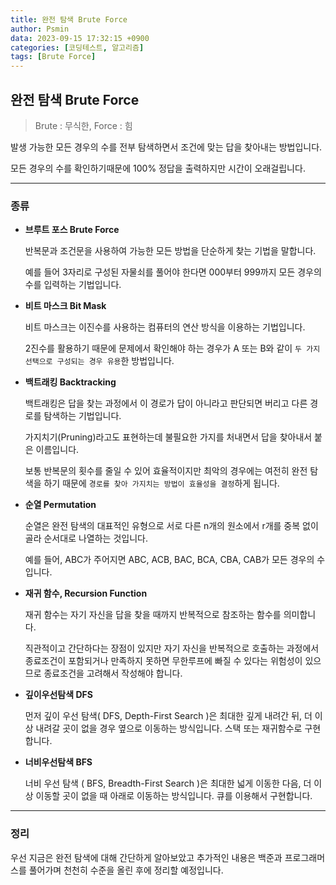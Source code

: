 ```yaml
---
title: 완전 탐색 Brute Force
author: Psmin
data: 2023-09-15 17:32:15 +0900
categories: [코딩테스트, 알고리즘]
tags: [Brute Force]
---
```


## 완전 탐색 Brute Force

> Brute : 무식한, Force : 힘

발생 가능한 모든 경우의 수를 전부 탐색하면서 조건에 맞는 답을 찾아내는 방법입니다.

모든 경우의 수를 확인하기때문에 100% 정답을 출력하지만 시간이 오래걸립니다.

---

### 종류

- **브루트 포스 Brute Force**

  반복문과 조건문을 사용하여 가능한 모든 방법을 단순하게 찾는 기법을 말합니다.

  예를 들어 3자리로 구성된 자물쇠를 풀어야 한다면 000부터 999까지 모든 경우의 수를 입력하는 기법입니다.

- **비트 마스크 Bit Mask**

  비트 마스크는 이진수를 사용하는 컴퓨터의 연산 방식을 이용하는 기법입니다.

  2진수를 활용하기 때문에 문제에서 확인해야 하는 경우가 A 또는 B와 같이 `두 가지 선택으로 구성되는 경우 유용`한 방법입니다.

- **백트래킹 Backtracking**

  백트래킹은 답을 찾는 과정에서 이 경로가 답이 아니라고 판단되면 버리고 다른 경로를 탐색하는 기법입니다.

  가지치기(Pruning)라고도 표현하는데 불필요한 가지를 처내면서 답을 찾아내서 붙은 이름입니다.

  보통 반복문의 횟수를 줄일 수 있어 효율적이지만 최악의 경우에는 여전히 완전 탐색을 하기 때문에 `경로를 찾아 가지치는 방법이 효율성을 결정`하게 됩니다.

- **순열 Permutation**

  순열은 완전 탐색의 대표적인 유형으로 서로 다른 n개의 원소에서 r개를 중복 없이 골라 순서대로 나열하는 것입니다.

  예를 들어, ABC가 주어지면 ABC, ACB, BAC, BCA, CBA, CAB가 모든 경우의 수 입니다.

- **재귀 함수, Recursion Function**

  재귀 함수는 자기 자신을 답을 찾을 때까지 반복적으로 참조하는 함수를 의미합니다.

  직관적이고 간단하다는 장점이 있지만 자기 자신을 반복적으로 호출하는 과정에서 종료조건이 포함되거나 만족하지 못하면 무한루프에 빠질 수 있다는 위험성이 있으므로 종료조건을 고려해서 작성해야 합니다.

- **깊이우선탐색 DFS**

  먼저 깊이 우선 탐색( DFS, Depth-First Search )은 최대한 깊게 내려간 뒤, 더 이상 내려갈 곳이 없을 경우 옆으로 이동하는 방식입니다. 스택 또는 재귀함수로 구현합니다.

- **너비우선탐색 BFS**

  너비 우선 탐색 ( BFS, Breadth-First Search )은 최대한 넓게 이동한 다음, 더 이상 이동할 곳이 없을 때 아래로 이동하는 방식입니다. 큐를 이용해서 구현합니다.

---

### 정리

우선 지금은 완전 탐색에 대해 간단하게 알아보았고 추가적인 내용은 백준과 프로그래머스를 풀어가며 천천히 수준을 올린 후에 정리할 예정입니다.
